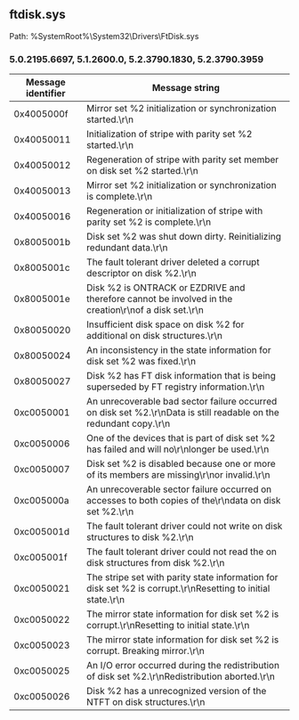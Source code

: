 ## ftdisk.sys

Path: %SystemRoot%\System32\Drivers\FtDisk.sys

### 5.0.2195.6697, 5.1.2600.0, 5.2.3790.1830, 5.2.3790.3959

Message identifier | Message string
--- | ---
0x4005000f | Mirror set %2 initialization or synchronization started.\r\n
0x40050011 | Initialization of stripe with parity set %2 started.\r\n
0x40050012 | Regeneration of stripe with parity set member on disk set %2 started.\r\n
0x40050013 | Mirror set %2 initialization or synchronization is complete.\r\n
0x40050016 | Regeneration or initialization of stripe with parity set %2 is complete.\r\n
0x8005001b | Disk set %2 was shut down dirty.  Reinitializing redundant data.\r\n
0x8005001c | The fault tolerant driver deleted a corrupt descriptor on disk %2.\r\n
0x8005001e | Disk %2 is ONTRACK or EZDRIVE and therefore cannot be involved in the creation\r\nof a disk set.\r\n
0x80050020 | Insufficient disk space on disk %2 for additional on disk structures.\r\n
0x80050024 | An inconsistency in the state information for disk set %2 was fixed.\r\n
0x80050027 | Disk %2 has FT disk information that is being superseded by FT registry information.\r\n
0xc0050001 | An unrecoverable bad sector failure occurred on disk set %2.\r\nData is still readable on the redundant copy.\r\n
0xc0050006 | One of the devices that is part of disk set %2 has failed and will no\r\nlonger be used.\r\n
0xc0050007 | Disk set %2 is disabled because one or more of its members are missing\r\nor invalid.\r\n
0xc005000a | An unrecoverable sector failure occurred on accesses to both copies of the\r\ndata on disk set %2.\r\n
0xc005001d | The fault tolerant driver could not write on disk structures to disk %2.\r\n
0xc005001f | The fault tolerant driver could not read the on disk structures from disk %2.\r\n
0xc0050021 | The stripe set with parity state information for disk set %2 is corrupt.\r\nResetting to initial state.\r\n
0xc0050022 | The mirror state information for disk set %2 is corrupt.\r\nResetting to initial state.\r\n
0xc0050023 | The mirror state information for disk set %2 is corrupt.  Breaking mirror.\r\n
0xc0050025 | An I/O error occurred during the redistribution of disk set %2.\r\nRedistribution aborted.\r\n
0xc0050026 | Disk %2 has a unrecognized version of the NTFT on disk structures.\r\n
